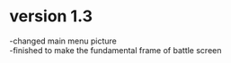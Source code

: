 # version 1.3
-changed main menu picture   
-finished to make the fundamental frame of battle screen
